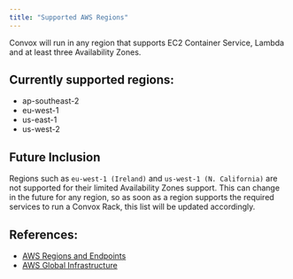 ```yaml
---
title: "Supported AWS Regions"
---
```


Convox will run in any region that supports EC2 Container Service, Lambda and at least three Availability Zones.

## Currently supported regions:

- ap-southeast-2
- eu-west-1
- us-east-1
- us-west-2


## Future Inclusion
Regions such as `eu-west-1 (Ireland)` and `us-west-1 (N. California)` are not supported for their limited Availability Zones support. This can change in the future for any region, so as soon as a region supports the required services to run a Convox Rack, this list will be updated accordingly.


## References:
 - [AWS Regions and Endpoints](http://docs.aws.amazon.com/general/latest/gr/rande.html)
 - [AWS Global Infrastructure](http://aws.amazon.com/about-aws/global-infrastructure/)
